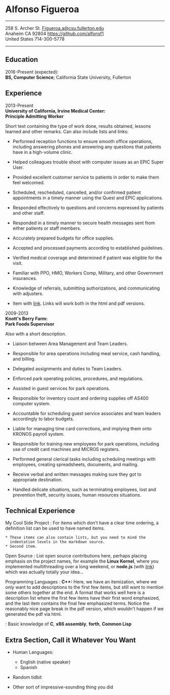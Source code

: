
Alfonso Figueroa
============

-------------------     ----------------------------
258 S. Archer St.       Figueroa.a@csu.fullerton.edu  
Anaheim CA 92804         https://github.com/alfonsf1  
United States                           714-300-5778  
-------------------     ----------------------------

Education
---------

2016-Present (expected):    
**BS, Computer Science**; California State University, Fullerton


Experience
----------

2013-Present  
**University of California, Irvine Medical Center:**  
**Principle Admitting Worker**

Short text containing the type of work done, results obtained,
lessons learned and other remarks. Can also include lists and
links:

* Performed reception functions to ensure smooth office operations, including answering phones
and answering any questions that patients have in a high-volume clinic.

* Helped colleagues trouble shoot with computer issues as an EPIC Super User.

* Provided excellent customer service to patients in order to make them feel welcomed.

* Scheduled, rescheduled, cancelled, and/or confirmed patient appointments in a timely manner
using the Quest and EPIC applications.

* Responded effectively to questions and concerns expressed by patients and other staff.

* Responded in a timely manner to secure health messages sent from either patients or staff
members.

* Accurately prepared budgets for office supplies.

* Accepted and processed payments according to established guidelines.

* Verified medical coverage and determined if patient was eligible for the visit.

* Familiar with PPO, HMO, Workers Comp, Military, and other Government insurances.

* Knowledge of referrals, submitting authorizations, and communicating with adjusters.

* Item with [link](http://www.example.com). Links will work both in
  the html and pdf versions.

2009-2013  
**Knott's Berry Farm:**  
**Park Foods Supervisor**  

Also with a short description.

* Liaison between Area Management and Team Leaders.

* Responsible for area operations including meal service, cash handling, and billing.

* Delegated assignments and duties to Team Leaders.

* Enforced park operating policies, procedures, and regulations.

* Assisted in guest services for park operations.

* Responsible for inventory count and ordering supplies off AS400 computer system.

* Accountable for scheduling guest service associates and team leaders accordingly to labor
budgets.

* Liable for managing time card corrections, and implying them onto KRONOS payroll system.

* Responsible for training new employees for park operations, including use of credit card
machines and MICROS registers.

* Performed general clerical tasks including scheduling meetings with employees, creating
spreadsheets, documents, and mailing.

* Receive verbal and written messages making sure they got to appropriate destination.

* Handled delicate situations, such as terminating employees, lost and prevention theft, security
issues, human resources situations.

Technical Experience
--------------------

My Cool Side Project
:   For items which don't have a clear time ordering, a definition
    list can be used to have named items.

    * These items can also contain lists, but you need to mind the
      indentation levels in the markdown source.
    * Second item.

Open Source
:   List open source contributions here, perhaps placing emphasis on
    the project names, for example the **Linux Kernel**, where you
    implemented multithreading over a long weekend, or **node.js**
    (with [link](http://nodejs.org)) which was actually totally
    your idea...

Programming Languages
:   **C++:** Here, we have an itemization, where we only want
    to add descriptions to the first few items, but still want to
    mention some others together at the end. A format that works well
    here is a description list where the first few items have their
    first word emphasized, and the last item contains the final few
    emphasized terms. Notice the reasonably nice page break in the pdf
    version, which wouldn't happen if we generated the pdf via html.

:   Basic knowledge of **C**, **x86 assembly**, **forth**, **Common Lisp**

[ref]: https://github.com/githubuser/superlongprojectname

Extra Section, Call it Whatever You Want
----------------------------------------

* Human Languages:

     * English (native speaker)
     * Spanish
     
* Random tidbit

* Other sort of impressive-sounding thing you did